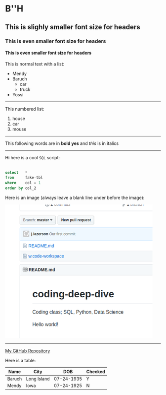 # B''H

## This is slighly smaller font size for headers

### This is even smaller font size for headers

#### This is even smaller font size for headers

This is normal text with a list:
- Mendy
- Baruch
    - car
    - truck
- Yossi

---

This numbered list:
1. house
2. car
3. mouse

---

This following words are in **bold yes** and *this* is in italics

---

Hi here is a cool `SQL` script:

```sql

select   *
from     fake-tbl
where    col = 1
order by col_2

```

Here is an image (always leave a blank line under before the image):

![](random-screenshot.png)

---

[My GitHub Repository](https://github.com/Ylazerson/coding-deep-dive)


Here is a table:

|Name  | City  | DOB|Checked|
|---|---|---|---|
| Baruch  | Long Island  |07-24-1935|Y|
|Mendy|Iowa|07-24-1925|N|
